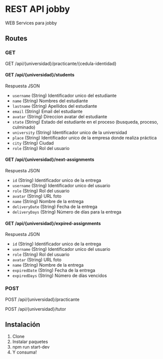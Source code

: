 # REST API jobby

WEB Services para jobby

## Routes
### GET

GET /api/{universidad}/practicante/{cedula-identidad}

#### GET /api/{universidad}/students

Respuesta JSON

* `username` (String) Identificador unico del estudiante
* `name` (String) Nombres del estudiante
* `lastname` (String) Apellidos del estudiante
* `email` (String) Email del estudiante
* `avatar` (String) Direccion avatar del estudiante
* `state` (String) Estado del estudiante en el proceso (busqueda, proceso, culminado)
* `university` (String) Identificador unico de la universidad
* `place` (String) Identificador unico de la empresa donde realiza práctica
* `city` (String) Ciudad 
* `role` (String) Rol del usuario

#### GET /api/{universidad}/next-assignments

Respuesta JSON

* `id` (String) Identificador unico de la entrega
* `username` (String) Identificador unico del usuario
* `role` (String) Rol del usuario
* `avatar` (String) URL foto
* `name` (String) Nombre de la entrega
* `deliveryDate` (String) Fecha de la entrega
* `deliveryDays` (String) Número de días para la entrega

#### GET /api/{universidad}/expired-assignments

Respuesta JSON

* `id` (String) Identificador unico de la entrega
* `username` (String) Identificador unico del usuario
* `role` (String) Rol del usuario
* `avatar` (String) URL foto
* `name` (String) Nombre de la entrega
* `expiredDate` (String) Fecha de la entrega
* `expiredDays` (String) Número de días vencidos


### POST
POST /api/{universidad}/practicante

POST /api/{universidad}/tutor

## Instalación

1. Clone
2. Instalar paquetes
3. npm run start-dev
4. Y consuma!
